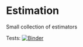 # Estimation
Small collection of estimators


Tests:
[![Binder](https://mybinder.org/badge_logo.svg)](https://mybinder.org/v2/gh/ChampionApe/Estimation.git/master?urlpath=lab)
